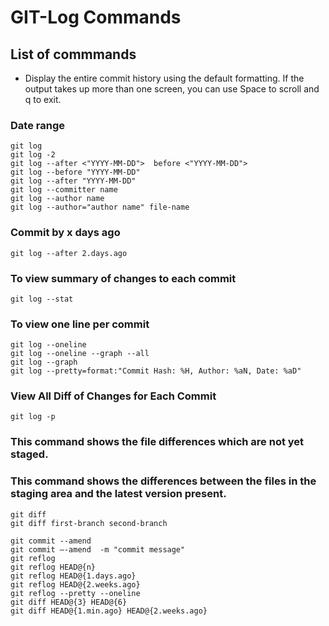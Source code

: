 # GIT-Log Commands
## List of commmands 
- Display the entire commit history using the default formatting. If the output takes up more than one  screen, you can use Space to scroll and q to exit.

### Date range
```
git log
git log -2
git log --after <"YYYY-MM-DD">  before <"YYYY-MM-DD">
git log --before "YYYY-MM-DD"
git log --after "YYYY-MM-DD"
git log --committer name
git log --author name
git log --author="author name" file-name
```

### Commit by x days ago
```
git log --after 2.days.ago
```

### To view summary of changes to each commit
```
git log --stat
```

### To view one line per commit
```
git log --oneline
git log --oneline --graph --all
git log --graph
git log --pretty=format:"Commit Hash: %H, Author: %aN, Date: %aD"
```

### View All Diff of Changes for Each Commit
```
git log -p 
```

### This command shows the file differences which are not yet staged.
### This command shows the differences between the files in the staging area and the latest version present.
```
git diff
git diff first-branch second-branch

git commit --amend
git commit –-amend  -m "commit message"
git reflog
git reflog HEAD@{n}
git reflog HEAD@{1.days.ago}
git reflog HEAD@{2.weeks.ago}
git reflog --pretty --oneline
git diff HEAD@{3} HEAD@{6}
git diff HEAD@{1.min.ago} HEAD@{2.weeks.ago}

        


